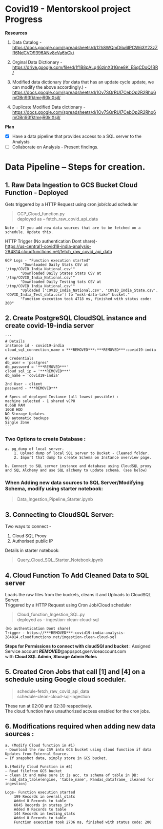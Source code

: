 # Covid19 - Mentorskool project Progress

**Resources**


1. Data Catalog - https://docs.google.com/spreadsheets/d/12h8WQmD6u6IPCW63Y23zZR6NdCVO9396ANv8cVa6bCk/

1. Orginal Data Dictionary - https://drive.google.com/file/d/1f1B8pALq46zinX31Gne8K_ESqCDoQ1BR/

2. Modified data dictionary (for data that has an update cycle update, we can modify the above 					accordingly.) - https://docs.google.com/spreadsheets/d/1Ov7SQrRUI7CebOp2R2Rho6mOBri93fktmejR0klXsjI/

3. Duplicate Modified Data dictionary - https://docs.google.com/spreadsheets/d/1Ov7SQrRUI7CebOp2R2Rho6mOBri93fktmejR0klXsjI/

**Plan**

- [x] Have a data pipeline that provides access to a SQL server to the Analysts
- [ ] Collaborate on Analysis - Present findings.

# Data Pipeline – Steps for creation.

## 1. Raw Data Ingestion to GCS Bucket Cloud Function  - Deployed

 Gets triggered by a HTTP Request using cron job/cloud scheduler 
 >GCP_Cloud_function.py \
 deployed as – fetch_raw_covid_api_data

	
	Note - If you add new data sources that are to be fetched on a schedule. Update this. 

HTTP Trigger (No authentication Dont share)-\
 https://us-central1-covid19-india-analysis-284814.cloudfunctions.net/fetch_raw_covid_api_data 


	
	GCP Logs - "Function execution started"
			"Downloaded Daily Stats CSV at '/tmp/COVID_India_National.csv'"
		   "Downloaded Daily States Stats CSV at '/tmp/COVID_India_National.csv'"   
		   "Downloaded Daily Testing tats CSV at '/tmp/COVID_India_National.csv'"  
		   "Uploaded ['COVID_India_National.csv', 'COVID_India_State.csv', 'COVID_India_Test_data.csv'] to "mskl-data-lake" bucket."   
		   "Function execution took 4718 ms, finished with status code: 200"    

## 2. Create PostgreSQL CloudSQL instance and create covid-19-india server 
	```
    # Details
    instance id - covid19-india
	cloud_sql_connection_name = ***REMOVED***:***REMOVED***:covid19-india

	# Credentials
	db_user = 'postgres'
	db_password = '***REMOVED***'
	cloud_sql_ip = '***REMOVED***'
	db_name = 'covid19-india'
	
    2nd User - client 
	password - ***REMOVED***

	# Specs of deployed Instance (all lowest possible) : 
	machine selected - 1 shared vCPU
	0.6GB RAM
	10GB HDD
	NO Storage Updates
	NO automatic backups
	Single Zone
    ```

### Two Options to create Database : 
	a. pg_dump of local server.
		1. Upload dump of local SQL server to Bucket - Cleaned folder.
		2. Import that dump to create Schema on Instance overview page. 
	
    b. Connect to SQL server instance and database using CloudSQL proxy and SQL Alchemy and use SQL alchemy to update schema. (see below)

### When Adding new data sources to SQL Server/Modifying Schema, modify using starter notebook:
>Data_Ingestion_Pipeline_Starter.ipynb

## 3. Connecting to CloudSQL Server:
Two ways to connect - 
1. Cloud SQL Proxy 
2. Authorised public IP

Details in starter notebook:
>Query_Cloud_SQL_Starter_Notebook.ipynb

## 4. Cloud Function To Add Cleaned Data to SQL server 
Loads the raw files from the buckets, cleans it and Uploads to CloudSQL Server. \
Triggered by a HTTP Request using Cron Job/Cloud scheduler 
 >Cloud_function_Ingestion_SQL.py \
 deployed as – ingestion-clean-cloud-sql

	

	(No authentication Dont share)
	Trigger - https://***REMOVED***-covid19-india-analysis-284814.cloudfunctions.net/ingestion-clean-cloud-sql 

**Steps for Permissions to connect with cloudSQl and bucket** : 
Assigned Service account ***REMOVED***@appspot.gserviceaccount.com\
with **Cloud SQL Admin, Storage Admin Roles**

## 5. Created Cron Jobs that call [1] and [4] on a schedule using Google cloud sceduler.
>schedule-fetch_raw_covid_api_data\
schedule-clean-cloud-sql-ingestion

These run at 02:00 and 02:30 respectively.\
The cloud function have unauthorized access enabled for the cron jobs.
	
## 6. Modifications required when adding new data sources :

    a. (Modify Cloud function in #1)
    - Download the raw CSV into GCS bucket using cloud function if data Updates from External Source.
    – If snapshot data, simply store in GCS bucket.

	b.(Modify Cloud Function in #4)
    – Read filefrom GCS bucket
    – clean it and make sure it is acc. to schema of table in DB:
	– add_data_table(engine, 'table_name', Pandas_dataframe_ cleaned for ingestion)
	
	Logs- Function execution started
		199 Records in overall_stats
		Added 0 Records to table
		6045 Records in states_info
		Added 0 Records to table
		144 Records in testing_stats
		Added 0 Records to table
		Function execution took 2736 ms, finished with status code: 200

